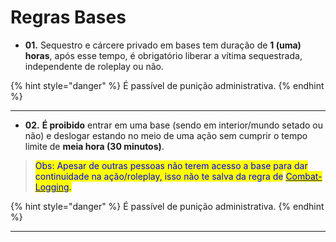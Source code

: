 # Regras Bases

* **01.** Sequestro e cárcere privado em bases tem duração de **1 (uma) horas**, após esse tempo, é obrigatório liberar a vítima sequestrada, independente de roleplay ou não.

{% hint style="danger" %}
É passível de punição administrativa.
{% endhint %}

***

* **02.** **É proibido** entrar em uma base (sendo em interior/mundo setado ou não) e deslogar estando no meio de uma ação sem cumprir o tempo limite de **meia hora (30 minutos)**.

> <mark style="color:blue;">Obs: Apesar de outras pessoas não terem acesso a base para dar continuidade na ação/roleplay, isso não te salva da regra de</mark> [<mark style="color:blue;">Combat-Logging</mark>](../regras-gerais/combat-logging.md)<mark style="color:blue;">.</mark>

{% hint style="danger" %}
É passível de punição administrativa.
{% endhint %}

***
